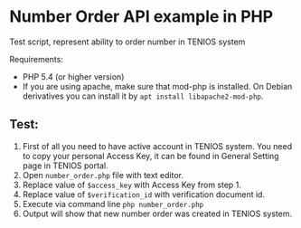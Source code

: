 # Number Order API example in PHP

Test script, represent ability to order number in TENIOS system

Requirements:
- PHP 5.4 (or higher version)
- If you are using apache, make sure that mod-php is installed. On Debian derivatives 
  you can install it by ``apt install libapache2-mod-php``.

## Test:
1. First of all you need to have active account in TENIOS system. You need to copy your personal Access Key, it can be found in General Setting page in TENIOS portal.
2. Open `number_order.php` file with text editor.
3. Replace value of ``$access_key`` with Access Key from step 1.
4. Replace value of ``$verification_id`` with verification document id.
5. Execute via command line ``php number_order.php``
6. Output will show that new number order was created in TENIOS system.
